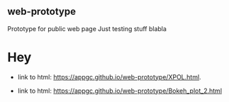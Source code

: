 ## web-prototype
Prototype for public web page
Just testing stuff
blabla

# Hey

- link to html: https://appgc.github.io/web-prototype/XPOL.html.

- link to html: https://appgc.github.io/web-prototype/Bokeh_plot_2.html
